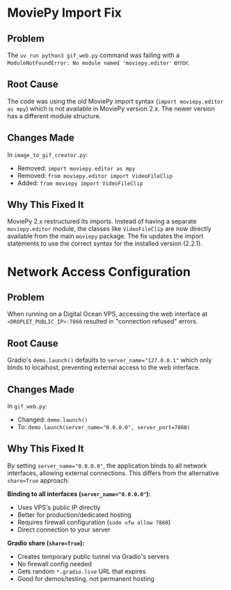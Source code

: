 # MoviePy Import Fix

## Problem
The `uv run python3 gif_web.py` command was failing with a `ModuleNotFoundError: No module named 'moviepy.editor'` error.

## Root Cause
The code was using the old MoviePy import syntax (`import moviepy.editor as mpy`) which is not available in MoviePy version 2.x. The newer version has a different module structure.

## Changes Made
In `image_to_gif_creator.py`:
- Removed: `import moviepy.editor as mpy`
- Removed: `from moviepy.editor import VideoFileClip` 
- Added: `from moviepy import VideoFileClip`

## Why This Fixed It
MoviePy 2.x restructured its imports. Instead of having a separate `moviepy.editor` module, the classes like `VideoFileClip` are now directly available from the main `moviepy` package. The fix updates the import statements to use the correct syntax for the installed version (2.2.1).

# Network Access Configuration

## Problem
When running on a Digital Ocean VPS, accessing the web interface at `<DROPLET_PUBLIC_IP>:7860` resulted in "connection refused" errors.

## Root Cause
Gradio's `demo.launch()` defaults to `server_name="127.0.0.1"` which only binds to localhost, preventing external access to the web interface.

## Changes Made
In `gif_web.py`:
- Changed: `demo.launch()` 
- To: `demo.launch(server_name="0.0.0.0", server_port=7860)`

## Why This Fixed It
By setting `server_name="0.0.0.0"`, the application binds to all network interfaces, allowing external connections. This differs from the alternative `share=True` approach:

**Binding to all interfaces (`server_name="0.0.0.0"`):**
- Uses VPS's public IP directly
- Better for production/dedicated hosting
- Requires firewall configuration (`sudo ufw allow 7860`)
- Direct connection to your server

**Gradio share (`share=True`):**
- Creates temporary public tunnel via Gradio's servers
- No firewall config needed
- Gets random `*.gradio.live` URL that expires
- Good for demos/testing, not permanent hosting